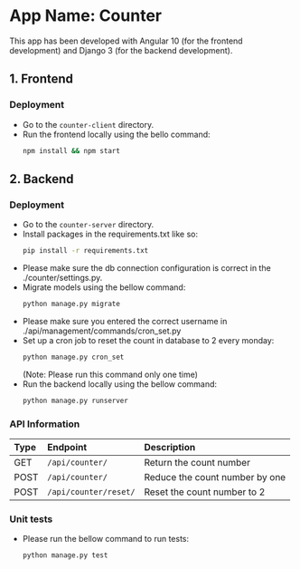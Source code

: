 # App Name: Counter
This app has been developed with Angular 10 (for the frontend development)
and Django 3 (for the backend development).

## 1. Frontend
### Deployment
- Go to the `counter-client` directory.
- Run the frontend locally using the bello command:
    ```bash
    npm install && npm start
    ```

## 2. Backend
### Deployment
- Go to the `counter-server` directory.
- Install packages in the requirements.txt like so:
    ```bash
    pip install -r requirements.txt
    ```
- Please make sure the db connection configuration is correct in the ./counter/settings.py.
- Migrate models using the bellow command:
    ```bash
    python manage.py migrate
    ```
- Please make sure you entered the correct username in ./api/management/commands/cron_set.py
- Set up a cron job to reset the count in database to 2 every monday:
    ```bash
    python manage.py cron_set
    ``` 
  (Note: Please run this command only one time)
- Run the backend locally using the bellow command:
    ```bash
    python manage.py runserver
    ```

### API Information
| Type | Endpoint | Description |
| :--- | :--- | :--- |
| GET | `/api/counter/` | Return the count number |
| POST | `/api/counter/` | Reduce the count number by one |
| POST | `/api/counter/reset/` | Reset the count number to 2 |

### Unit tests
- Please run the bellow command to run tests:
    ```bash
    python manage.py test
    ```
